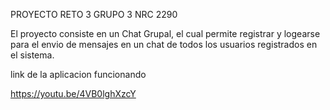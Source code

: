 PROYECTO RETO 3 GRUPO 3 NRC 2290

El proyecto consiste en un Chat Grupal, el cual permite registrar y logearse para 
el envio de mensajes en un chat de todos los usuarios registrados en el sistema.

link de la aplicacion funcionando 

https://youtu.be/4VB0lghXzcY
